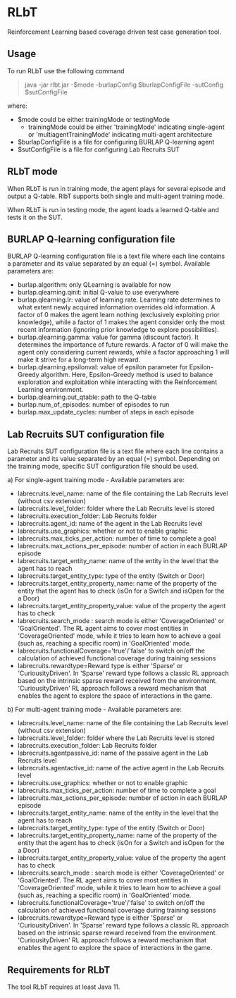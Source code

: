 # RLbT
Reinforcement Learning based coverage driven test case generation tool.

## Usage
To run RLbT use the following command

> java -jar rlbt.jar -$mode -burlapConfig $burlapConfigFile -sutConfig $sutConfigFile

where:
- $mode could be either trainingMode or testingMode
	- trainingMode could be either 'trainingMode' indicating single-agent or 'multiagentTrainingMode' indicating multi-agent architecture
- $burlapConfigFile is a file for configuring BURLAP Q-learning agent
- $sutConfigFile is a file for configuring Lab Recruits SUT

## RLbT mode
When RLbT is run in training mode, the agent plays for several episode and output a Q-table. RlbT supports both single and multi-agent training mode.
 
When RLbT is run in testing mode, the agent loads a learned Q-table and tests it on the SUT.

## BURLAP Q-learning configuration file
BURLAP Q-learning configuration file is a text file where each line contains a parameter and its value separated by an equal (=) symbol. Available parameters are:

- burlap.algorithm: only QLearning is available for now
- burlap.qlearning.qinit: initial Q-value to use everywhere
- burlap.qlearning.lr: value of learning rate. Learning rate determines to what extent newly acquired information overrides old information. A factor of 0 makes the agent learn nothing (exclusively exploiting prior knowledge), while a factor of 1 makes the agent consider only the most recent information (ignoring prior knowledge to explore possibilities).
- burlap.qlearning.gamma: value for gamma (discount factor). It determines the importance of future rewards. A factor of 0 will make the agent only considering current rewards, while a factor approaching 1 will make it strive for a long-term high reward.
- burlap.qlearning.epsilonval: value of epsilon parameter for Epsilon-Greedy algorithm. Here, Epsilon-Greedy method is used to balance exploration and exploitation while interacting with the Reinforcement Learning environment.
- burlap.qlearning.out_qtable: path to the Q-table
- burlap.num_of_episodes: number of episodes to run
- burlap.max_update_cycles: number of steps in each episode

## Lab Recruits SUT configuration file
Lab Recruits SUT configuration file is a text file where each line contains a parameter and its value separated by an equal (=) symbol. 
Depending on the training mode, specific SUT configuration file should be used. 

a) For single-agent training mode - Available parameters are:
- labrecruits.level_name: name of the file containing the Lab Recruits level (without csv extension)
- labrecruits.level_folder: folder where the Lab Recruits level is stored 
- labrecruits.execution_folder: Lab Recruits  folder
- labrecruits.agent_id: name of the agent in the Lab Recruits  level
- labrecruits.use_graphics: whether or not to enable graphic
- labrecruits.max_ticks_per_action: number of time to complete a goal
- labrecruits.max_actions_per_episode: number of action in each BURLAP episode
- labrecruits.target_entity_name: name of the entity in the level that the agent has to reach
- labrecruits.target_entity_type: type of the entity (Switch or Door)
- labrecruits.target_entity_property_name: name of the property of the entity that the agent has to check (isOn for a Switch and isOpen for the a Door)
- labrecruits.target_entity_property_value: value of the property the agent has to check
- labrecruits.search_mode : search mode is either 'CoverageOriented' or 'GoalOriented'. The RL agent aims to cover most entities in 'CoverageOriented' mode, while it tries to learn how to achieve a goal (such as, reaching a specific room) in 'GoalOriented' mode.  
- labrecruits.functionalCoverage='true'/'false' to switch on/off the calculation of achieved functional coverage during training sessions 
- labrecruits.rewardtype=Reward type is either 'Sparse' or 'CuriousityDriven'. In 'Sparse' reward type follows a classic RL approach based on the intrinsic sparse reward received from the environment. 'CuriousityDriven' RL approach follows a reward mechanism that enables the agent to explore the space of interactions in the game.


b) For multi-agent training mode - Available parameters are:
- labrecruits.level_name: name of the file containing the Lab Recruits level (without csv extension)
- labrecruits.level_folder: folder where the Lab Recruits level is stored 
- labrecruits.execution_folder: Lab Recruits  folder
- labrecruits.agentpassive_id: name of the passive agent in the Lab Recruits level
- labrecruits.agentactive_id: name of the active agent in the Lab Recruits level
- labrecruits.use_graphics: whether or not to enable graphic
- labrecruits.max_ticks_per_action: number of time to complete a goal
- labrecruits.max_actions_per_episode: number of action in each BURLAP episode
- labrecruits.target_entity_name: name of the entity in the level that the agent has to reach
- labrecruits.target_entity_type: type of the entity (Switch or Door)
- labrecruits.target_entity_property_name: name of the property of the entity that the agent has to check (isOn for a Switch and isOpen for the a Door)
- labrecruits.target_entity_property_value: value of the property the agent has to check
- labrecruits.search_mode : search mode is either 'CoverageOriented' or 'GoalOriented'. The RL agent aims to cover most entities in 'CoverageOriented' mode, while it tries to learn how to achieve a goal (such as, reaching a specific room) in 'GoalOriented' mode.  
- labrecruits.functionalCoverage='true'/'false' to switch on/off the calculation of achieved functional coverage during training sessions 
- labrecruits.rewardtype=Reward type is either 'Sparse' or 'CuriousityDriven'. In 'Sparse' reward type follows a classic RL approach based on the intrinsic sparse reward received from the environment. 'CuriousityDriven' RL approach follows a reward mechanism that enables the agent to explore the space of interactions in the game.

## Requirements for RLbT
The tool RLbT requires at least Java 11.
